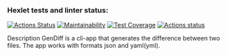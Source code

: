 ### Hexlet tests and linter status:
[![Actions Status](https://github.com/exlawyer/frontend-project-46/workflows/hexlet-check/badge.svg)](https://github.com/exlawyer/frontend-project-46/actions)
[![Maintainability](https://api.codeclimate.com/v1/badges/f8d1b47e18b98222917e/maintainability)](https://codeclimate.com/github/exlawyer/frontend-project-46/maintainability)
[![Test Coverage](https://api.codeclimate.com/v1/badges/f8d1b47e18b98222917e/test_coverage)](https://codeclimate.com/github/exlawyer/frontend-project-46/test_coverage)
[![Actions status](https://github.com/exlawyer/frontend-project-46/actions/workflows/main.yml/badge.svg)](https://github.com/exlawyer/frontend-project-46/actions)

Description
GenDiff is a cli-app that generates the difference between two files. The app works with formats json and yaml(yml). 

